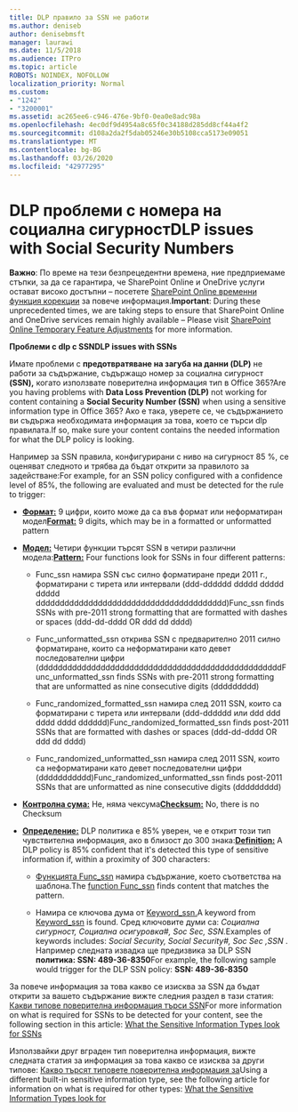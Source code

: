 ```yaml
---
title: DLP правило за SSN не работи
ms.author: deniseb
author: denisebmsft
manager: laurawi
ms.date: 11/5/2018
ms.audience: ITPro
ms.topic: article
ROBOTS: NOINDEX, NOFOLLOW
localization_priority: Normal
ms.custom:
- "1242"
- "3200001"
ms.assetid: ac265ee6-c946-476e-9bf0-0ea0e8adc98a
ms.openlocfilehash: 4ec0df9d4954a8c65f0c34188d285dd8cf44a4f2
ms.sourcegitcommit: d108a2da2f5dab05246e30b5108cca5173e09051
ms.translationtype: MT
ms.contentlocale: bg-BG
ms.lasthandoff: 03/26/2020
ms.locfileid: "42977295"
---
```

# <a name="dlp-issues-with-social-security-numbers"></a><span data-ttu-id="49014-102">DLP проблеми с номера на социална сигурност</span><span class="sxs-lookup"><span data-stu-id="49014-102">DLP issues with Social Security Numbers</span></span>

<span data-ttu-id="49014-103">**Важно**: По време на тези безпрецедентни времена, ние предприемаме стъпки, за да се гарантира, че SharePoint Online и OneDrive услуги остават високо достъпни – посетете [SharePoint Online временни функция корекции](https://aka.ms/ODSPAdjustments) за повече информация.</span><span class="sxs-lookup"><span data-stu-id="49014-103">**Important**: During these unprecedented times, we are taking steps to ensure that SharePoint Online and OneDrive services remain highly available – Please visit [SharePoint Online Temporary Feature Adjustments](https://aka.ms/ODSPAdjustments) for more information.</span></span>

<span data-ttu-id="49014-104">**Проблеми с dlp с SSN**</span><span class="sxs-lookup"><span data-stu-id="49014-104">**DLP issues with SSNs**</span></span>

<span data-ttu-id="49014-105">Имате проблеми с **предотвратяване на загуба на данни (DLP)** не работи за съдържание, съдържащо номер за социална сигурност **(SSN),** когато използвате поверителна информация тип в Office 365?</span><span class="sxs-lookup"><span data-stu-id="49014-105">Are you having problems with **Data Loss Prevention (DLP)** not working for content containing a **Social Security Number (SSN)** when using a sensitive information type in Office 365?</span></span> <span data-ttu-id="49014-106">Ако е така, уверете се, че съдържанието ви съдържа необходимата информация за това, което се търси dlp правилата.</span><span class="sxs-lookup"><span data-stu-id="49014-106">If so, make sure your content contains the needed information for what the DLP policy is looking.</span></span> 
  
<span data-ttu-id="49014-107">Например за SSN правила, конфигурирани с ниво на сигурност 85 %, се оценяват следното и трябва да бъдат открити за правилото за задействане:</span><span class="sxs-lookup"><span data-stu-id="49014-107">For example, for an SSN policy configured with a confidence level of 85%, the following are evaluated and must be detected for the rule to trigger:</span></span>
  
- <span data-ttu-id="49014-108">**[Формат:](https://docs.microsoft.com/office365/securitycompliance/what-the-sensitive-information-types-look-for#format-80)** 9 цифри, които може да са във формат или неформатиран модел</span><span class="sxs-lookup"><span data-stu-id="49014-108">**[Format:](https://docs.microsoft.com/office365/securitycompliance/what-the-sensitive-information-types-look-for#format-80)** 9 digits, which may be in a formatted or unformatted pattern</span></span>

- <span data-ttu-id="49014-109">**[Модел:](https://msconnect.microsoft.com/https:/docs.microsoft.com/office365/securitycompliance/what-the-sensitive-information-types-look-for#pattern-80)** Четири функции търсят SSN в четири различни модела:</span><span class="sxs-lookup"><span data-stu-id="49014-109">**[Pattern:](https://msconnect.microsoft.com/https:/docs.microsoft.com/office365/securitycompliance/what-the-sensitive-information-types-look-for#pattern-80)** Four functions look for SSNs in four different patterns:</span></span>

  - <span data-ttu-id="49014-110">Func_ssn намира SSN със силно форматиране преди 2011 г., форматирани с тирета или интервали (ddd-dddddd ddddd ddddd ddddd dddddddddddddddddddddddddddddddddddddddd)</span><span class="sxs-lookup"><span data-stu-id="49014-110">Func_ssn finds SSNs with pre-2011 strong formatting that are formatted with dashes or spaces (ddd-dd-dddd OR ddd dd dddd)</span></span>

  - <span data-ttu-id="49014-111">Func_unformatted_ssn открива SSN с предварително 2011 силно форматиране, които са неформатирани като девет последователни цифри (ddddddddddddddddddddddddddddddddddddddddddddddddddd</span><span class="sxs-lookup"><span data-stu-id="49014-111">Func_unformatted_ssn finds SSNs with pre-2011 strong formatting that are unformatted as nine consecutive digits (ddddddddd)</span></span>

  - <span data-ttu-id="49014-112">Func_randomized_formatted_ssn намира след 2011 SSN, които са форматирани с тирета или интервали (ddd-dddddd или ddd ddd dddd dddd dddddd)</span><span class="sxs-lookup"><span data-stu-id="49014-112">Func_randomized_formatted_ssn finds post-2011 SSNs that are formatted with dashes or spaces (ddd-dd-dddd OR ddd dd dddd)</span></span>

  - <span data-ttu-id="49014-113">Func_randomized_unformatted_ssn намира след 2011 SSN, които са неформатирани като девет последователни цифри (ddddddddddd)</span><span class="sxs-lookup"><span data-stu-id="49014-113">Func_randomized_unformatted_ssn finds post-2011 SSNs that are unformatted as nine consecutive digits (ddddddddd)</span></span>

- <span data-ttu-id="49014-114">**[Контролна сума:](https://docs.microsoft.com/office365/securitycompliance/what-the-sensitive-information-types-look-for#checksum-79)** Не, няма чексума</span><span class="sxs-lookup"><span data-stu-id="49014-114">**[Checksum:](https://docs.microsoft.com/office365/securitycompliance/what-the-sensitive-information-types-look-for#checksum-79)** No, there is no Checksum</span></span>

- <span data-ttu-id="49014-115">**[Определение:](https://docs.microsoft.com/office365/securitycompliance/what-the-sensitive-information-types-look-for#definition-80)** DLP политика е 85% уверен, че е открит този тип чувствителна информация, ако в близост до 300 знака:</span><span class="sxs-lookup"><span data-stu-id="49014-115">**[Definition:](https://docs.microsoft.com/office365/securitycompliance/what-the-sensitive-information-types-look-for#definition-80)** A DLP policy is 85% confident that it's detected this type of sensitive information if, within a proximity of 300 characters:</span></span>

  - <span data-ttu-id="49014-116">[Функцията Func_ssn](https://docs.microsoft.com/office365/securitycompliance/what-the-sensitive-information-types-look-for#pattern-80) намира съдържание, което съответства на шаблона.</span><span class="sxs-lookup"><span data-stu-id="49014-116">The [function Func_ssn](https://docs.microsoft.com/office365/securitycompliance/what-the-sensitive-information-types-look-for#pattern-80) finds content that matches the pattern.</span></span>

  - <span data-ttu-id="49014-117">Намира се ключова дума от [Keyword_ssn.](https://docs.microsoft.com/office365/securitycompliance/what-the-sensitive-information-types-look-for#keyword_ssn)</span><span class="sxs-lookup"><span data-stu-id="49014-117">A keyword from [Keyword_ssn](https://docs.microsoft.com/office365/securitycompliance/what-the-sensitive-information-types-look-for#keyword_ssn) is found.</span></span> <span data-ttu-id="49014-118">Сред ключовите думи са: *Социална сигурност, Социална осигуровка#, Soc Sec, SSN.*</span><span class="sxs-lookup"><span data-stu-id="49014-118">Examples of keywords includes:  *Social Security, Social Security#, Soc Sec ,SSN*  .</span></span> <span data-ttu-id="49014-119">Например следната извадка ще предизвика за DLP SSN **политика: SSN: 489-36-8350**</span><span class="sxs-lookup"><span data-stu-id="49014-119">For example, the following sample would trigger for the DLP SSN policy: **SSN: 489-36-8350**</span></span>
  
<span data-ttu-id="49014-120">За повече информация за това какво се изисква за SSN да бъдат открити за вашето съдържание вижте следния раздел в тази статия: [Какви типове поверителна информация търси SSN](https://docs.microsoft.com/office365/securitycompliance/what-the-sensitive-information-types-look-for#us-social-security-number-ssn)</span><span class="sxs-lookup"><span data-stu-id="49014-120">For more information on what is required for SSNs to be detected for your content, see the following section in this article: [What the Sensitive Information Types look for SSNs](https://docs.microsoft.com/office365/securitycompliance/what-the-sensitive-information-types-look-for#us-social-security-number-ssn)</span></span>
  
<span data-ttu-id="49014-121">Използвайки друг вграден тип поверителна информация, вижте следната статия за информация за това какво се изисква за други типове: [Какво търсят типовете поверителна информация за](https://docs.microsoft.com/office365/securitycompliance/what-the-sensitive-information-types-look-for)</span><span class="sxs-lookup"><span data-stu-id="49014-121">Using a different built-in sensitive information type, see the following article for information on what is required for other types: [What the Sensitive Information Types look for](https://docs.microsoft.com/office365/securitycompliance/what-the-sensitive-information-types-look-for)</span></span>
  